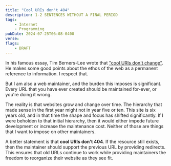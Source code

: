 ```yaml
---
title: "Cool URIs don't 404"
description: 1-2 SENTENCES WITHOUT A FINAL PERIOD
tags:
    - Internet
    - Programming
pubDate: 2024-07-25T06:08-0400
verse:
flags:
    - DRAFT
---
```


In his famous essay, Tim Berners-Lee wrote that ["cool URIs don't change"](https://www.w3.org/Provider/Style/URI). He makes some good points about the ethos of the web as a permanent reference to information. I respect that.

But I am also a web maintainer, and the burden this imposes is significant. Every URL that you have ever created should be maintained for-ever, or you're doing it wrong.

The reality is that websites grow and change over time. The hierarchy that made sense in the first year might not in year five or ten. This site is six years old, and in that time the shape and focus has shifted significantly. If I were beholden to that initial hierarchy, then it would either impede future development or increase the maintenance cost. Neither of those are things that I want to impose on other maintainers.

A better statement is that **cool URIs don't 404**. If the resource still exists, then the maintainer should support the previous URL by providing redirects. This ensures that old URLs continue to work while providing maintainers the freedom to reorganize their website as they see fit.

